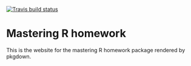 <!-- badges: start -->
  [![Travis build status](https://travis-ci.com/szutsattila/mastering-r-hw1.svg?branch=unittest)](https://travis-ci.com/szutsattila/mastering-r-hw1)
  <!-- badges: end -->
  
# Mastering R homework

This is the website for the mastering R homework package rendered by pkgdown.